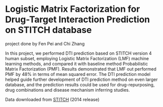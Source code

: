 # Logistic Matrix Factorization for Drug-Target Interaction Prediction on STITCH database

project done by Fen Pei and Chi Zhang


In this project, we performed DTI prediction based on STITCH version 4 human subset, employing 
Logistic Matrix Factorization (LMF) machine learning methods, and compared it with baseline
method Probabilistic Matrix Factorization (PMF). Results demonstrated that LMF out performed PMF by 48% in terms of mean squared error.
The DTI prediction model helped guide further development of DTI prediction method on even larger database, and the prediction results could
be used for drug-repurposing, drug combinations and disease mechanism inferring studies.


Data downloaded from [STITCH](http://stitch.embl.de) (2014 release)
